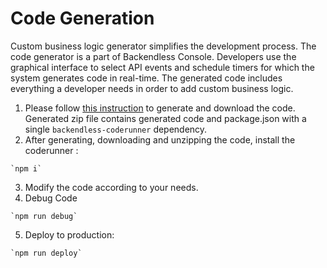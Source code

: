 # Code Generation
  Custom business logic generator simplifies the development process. The code generator is a part of Backendless Console. Developers use the graphical interface to select API events and schedule timers for which the system generates code in real-time. The generated code includes everything a developer needs in order to add custom business logic.

  1. Please follow [this instruction](https://backendless.com/documentation/business-logic/js/bl_code_generation.htm) to generate and download the code. Generated zip file contains generated code and package.json with a single `backendless-coderunner` dependency.
  2. After generating, downloading and unzipping the code, install the coderunner :

    `npm i`

  3. Modify the code according to your needs.
  4. Debug Code
  
    `npm run debug`
    
  5. Deploy to production:

    `npm run deploy`